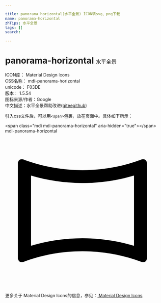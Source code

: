 ```yaml
---

title: panorama horizontal(水平全景) ICON转svg、png下载
name: panorama-horizontal
zhTips: 水平全景
tags: []
search: 

---
```


# panorama-horizontal  <small style="font-size: 60%;font-weight: 100">水平全景</small>


<div class="detail-page">
<p>
<span>
ICON库：
<span class="badge-secondary badge">Material Design Icons</span> 
</span>
<br/>
<span>
CSS名称：
<span class="badge-secondary badge">mdi-panorama-horizontal</span> 
</span>
<br/>
<span>
unicode：
<span class="badge-secondary badge">F03DE</span> 
<copy-btn content='F03DE' btn-title=""></copy-btn>
<copy-btn :content='String.fromCodePoint(parseInt("F03DE", 16))' btn-title="复制U"></copy-btn>
</span>
<br/>
<span>
版本：
<span class="badge-secondary badge">1.5.54</span> 
</span>
<br/>
<span>图标来源/作者：<span class="badge-light badge">Google</span></span> 
<br/>
<span class="zh-detail">中文描述：<span class="badge-primary badge">水平全景</span><span class="help-link"><span>帮助改进</span>(<a href="https://gitee.com/liuwave/icon-helper/edit/master/json/material/panorama-horizontal.json" target="_blank" rel="noopener noreferrer">gitee</a><a href="https://github.com/liuwave/icon-helper/edit/master/json/material/panorama-horizontal.json" target="_blank" rel="noopener noreferrer">github</a></span>)</span><br/>
</p>
</div>
<div class="alert alert-dark">
  <i class="mdi mdi-panorama-horizontal mdi-48px"></i>
  <i class="mdi mdi-panorama-horizontal mdi-36px"></i>
  <i class="mdi mdi-panorama-horizontal mdi-24px"></i>
  <i class="mdi mdi-panorama-horizontal mdi-18px"></i>
</div>
<div>
  <p>引入css文件后，可以用<code>&lt;span&gt;</code>包裹，放在页面中。具体如下所示：    
  </p>
  <div class="alert alert-primary" style="font-size: 14px">
    &lt;span class="mdi mdi-panorama-horizontal" aria-hidden="true"&gt;&lt;/span&gt;
    <copy-btn content='<span class="mdi mdi-panorama-horizontal" aria-hidden="true"></span>'></copy-btn>
  </div>
  <div class="alert alert-secondary">
    <i class="mdi mdi-panorama-horizontal"
    style="font-size: 24px"
    aria-hidden="true"></i> mdi-panorama-horizontal
    <copy-btn content="mdi-panorama-horizontal" btn-title="复制图标名称"></copy-btn>
  </div>
</div>
<div id="svg" class="svg-wrap">
<svg xmlns="http://www.w3.org/2000/svg" viewBox="0 0 24 24"><path d="M21.43,4C21.33,4 21.23,4 21.12,4.06C18.18,5.16 15.09,5.7 12,5.7C8.91,5.7 5.82,5.15 2.88,4.06C2.77,4 2.66,4 2.57,4C2.23,4 2,4.23 2,4.63V19.38C2,19.77 2.23,20 2.57,20C2.67,20 2.77,20 2.88,19.94C5.82,18.84 8.91,18.3 12,18.3C15.09,18.3 18.18,18.85 21.12,19.94C21.23,20 21.33,20 21.43,20C21.76,20 22,19.77 22,19.37V4.63C22,4.23 21.76,4 21.43,4M20,6.54V17.45C17.4,16.68 14.72,16.29 12,16.29C9.28,16.29 6.6,16.68 4,17.45V6.54C6.6,7.31 9.28,7.7 12,7.7C14.72,7.71 17.4,7.32 20,6.54Z" /></svg>
</div>
<detail full-name='mdi-panorama-horizontal'></detail>
    
<div><p>更多关于 Material Design Icons的信息，参见：<a target="_blank" href="https://iconhelper.cn/material.html"> Material Design Icons</a>
</p></div>
